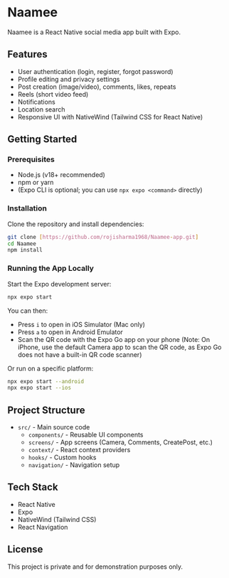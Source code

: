 # Naamee

Naamee is a React Native social media app built with Expo.

## Features

- User authentication (login, register, forgot password)
- Profile editing and privacy settings
- Post creation (image/video), comments, likes, repeats
- Reels (short video feed)
- Notifications
- Location search
- Responsive UI with NativeWind (Tailwind CSS for React Native)

## Getting Started

### Prerequisites

- Node.js (v18+ recommended)
- npm or yarn
- (Expo CLI is optional; you can use `npx expo <command>` directly)

### Installation

Clone the repository and install dependencies:

```sh
git clone [https://github.com/rojisharma1968/Naamee-app.git]
cd Naamee
npm install
```

### Running the App Locally

Start the Expo development server:

```sh
npx expo start
```

You can then:
- Press `i` to open in iOS Simulator (Mac only)
- Press `a` to open in Android Emulator
- Scan the QR code with the Expo Go app on your phone (Note: On iPhone, use the default Camera app to scan the QR code, as Expo Go does not have a built-in QR code scanner)

Or run on a specific platform:

```sh
npx expo start --android
npx expo start --ios
```

## Project Structure

- `src/` - Main source code
  - `components/` - Reusable UI components
  - `screens/` - App screens (Camera, Comments, CreatePost, etc.)
  - `context/` - React context providers
  - `hooks/` - Custom hooks
  - `navigation/` - Navigation setup

## Tech Stack

- React Native
- Expo
- NativeWind (Tailwind CSS)
- React Navigation

## License

This project is private and for demonstration purposes only.
